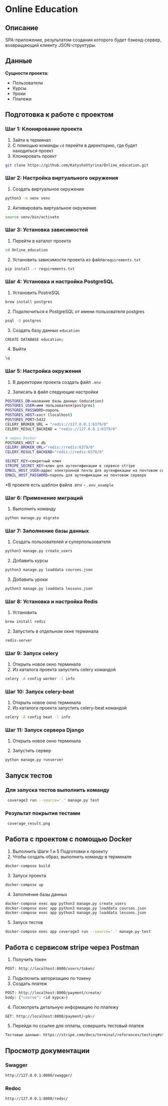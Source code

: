 # Online Education

## Описание

SPA-приложение, результатом создания которого будет бэкенд-сервер, возвращающий клиенту JSON-структуры.

## Данные

**Cущности проекта:**

- Пользователи
- Курсы
- Уроки
- Платежи



## Подготовка к работе с проектом

### Шаг 1: Клонирование проекта
1. Зайти в терминал
2. С помощью команды `cd` перейти в директорию, где будет находиться проект
3. Клонировать проект
```bash
git clone https://github.com/KatyshaVtyrina/Online_education.git
```

### Шаг 2: Настройка виртуального окружения

1. Создать виртуальное окружение
```bash
python3 -m venv venv
```
2. Активировать виртуальное окружение
```bash
source venv/bin/activate
```

### Шаг 3: Установка зависимостей
1. Перейти в каталог проекта
```bash
cd Online_education
```
2. Установить зависимости проекта из файла`requirements.txt`
```bash
pip install -r requirements.txt
```

### Шаг 4: Установка и настройка PostgreSQL
1. Установить PostreSQL
```bash
brew install postgres
```
2. Подключиться к PostgreSQL от имени пользователя postgres
```bash
psql -U postgres 
```
3. Создать базу данных `education`
```bash
CREATE DATABASE education;
```
4. Выйти
```bash
\q
```

### Шаг 5: Настройка окружения
1. В директории проекта создать файл `.env`

3. Записать в файл следующие настройки
```bash
POSTGRES_DB=название базы данных (education)
POSTGRES_USER=имя пользователя(postgres)
POSTGRES_PASSWORD=пароль
POSTGRES_HOST=хост (localhost) 
POSTGRES_PORT=5432
CELERY_BROKER_URL = "redis://127.0.0.1:6379/0"
CELERY_RESULT_BACKEND = "redis://127.0.0.1:6379/0"

# через Docker
POSTGRES_HOST = db
CELERY_BROKER_URL="redis://redis:6379/0"
CELERY_RESULT_BACKEND="redis://redis:6379/0"

SECRET_KEY=секретный ключ 
STRIPE_SECRET_KEY=ключ для аутентификации в сервисе stripe
EMAIL_HOST_USER=адрес электронной почты для аутенфикации на почтовом сервере
EMAIL_HOST_PASSWORD=пароль для аутенфикации на почтовом сервере
```
*В проекте есть шаблон файла .env - `.env_example`

### Шаг 6: Применение миграций
1. Выполнить команду
```bash
python manage.py migrate
```

### Шаг 7: Заполнение базы данных
1. Создать пользователей и суперпользователя
```bash
python3 manage.py create_users
```
2. Добавить курсы
```bash
python3 manage.py loaddata courses.json
```
3. Добавить уроки
```bash
python3 manage.py loaddata lessons.json
```
### Шаг 8: Установка и настройка Redis
1. Установить
```bash
brew install redis
```
2. Запустить в отдельном окне терминала 
```bash
redis-server
```
### Шаг 9: Запуск celery
1. Открыть новое окно терминала
2. Из каталога проекта запустить celery командой
```bash
celery -A config worker -l info
```
### Шаг 10: Запуск celery-beat
1. Открыть новое окно терминала
2. Из каталога проекта запустить celery-beat командой
```bash
celery -A config beat -l info 
```
### Шаг 11: Запуск сервера Django
1. Открыть новое окно терминала

2. Запустить сервер
```bash
python manage.py runserver
```

## Запуск тестов

### Для запуска тестов выполнить команду
```bash
 coverage3 run --source='.' manage.py test
```
### Результат покрытия тестами
```bash
 coverage_result.png
```

## Работа с проектом с помощью Docker

1. Выполнить Шаги 1 и 5 Подготовки к проекту
2. Чтобы создать образ, выполнить команду в терминале
```bash
docker-compose build  
```
3. Запуск проекта
```bash
docker-compose up
```
4. Заполнение базы данных
```bash
docker-compose exec app python3 manage.py create_users
docker-compose exec app python3 manage.py loaddata courses.json
docker-compose exec app python3 manage.py loaddata lessons.json
```
5. Запуск тестов 
```bash
docker-compose exec app coverage3 run --source='.' manage.py test
```

## Работа с сервисом stripe через Postman
1. Получить токен
```bash
POST: http://localhost:8000/users/token/
```
2. Подключить авторизацию по токену
3. Создать платеж
```bash
POST: http://localhost:8000/payment/create/
body: {"course": <id курса>} 
```
4. Посмотреть детальную информацию по платежу
```bash
GET: http://localhost:8000/payment/<pk>/
```
5. Перейдя по ссылке для оплаты, совершить тестовый платеж
```bash
Тестовые данные: https://stripe.com/docs/terminal/references/testing#standard-test-cards
```

## Просмотр документации
### Swagger
```bash
http://127.0.0.1:8000/swagger/
```
### Redoc
```bash
http://127.0.0.1:8000/redoc/
```
